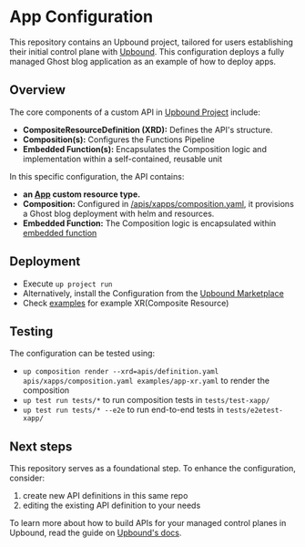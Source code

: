 # App Configuration

This repository contains an Upbound project, tailored for users establishing their initial control plane with [Upbound](https://cloud.upbound.io). This configuration deploys a fully managed Ghost blog application as an example of how to deploy apps.

## Overview

The core components of a custom API in [Upbound Project](https://docs.upbound.io/learn/control-plane-project/) include:

- **CompositeResourceDefinition (XRD):** Defines the API's structure.
- **Composition(s):** Configures the Functions Pipeline
- **Embedded Function(s):** Encapsulates the Composition logic and implementation within a self-contained, reusable unit

In this specific configuration, the API contains:

- **an [App](/apis/definition.yaml) custom resource type.**
- **Composition:** Configured in [/apis/xapps/composition.yaml](/apis/xapps/composition.yaml), it provisions a Ghost blog deployment with helm and resources.
- **Embedded Function:** The Composition logic is encapsulated within [embedded function](/functions/xapp/main.k)

## Deployment

- Execute `up project run`
- Alternatively, install the Configuration from the [Upbound Marketplace](https://marketplace.upbound.io/configurations/upbound/configuration-app)
- Check [examples](/examples/) for example XR(Composite Resource)

## Testing

The configuration can be tested using:

- `up composition render --xrd=apis/definition.yaml apis/xapps/composition.yaml examples/app-xr.yaml` to render the composition
- `up test run tests/*` to run composition tests in `tests/test-xapp/`
- `up test run tests/* --e2e` to run end-to-end tests in `tests/e2etest-xapp/`

## Next steps

This repository serves as a foundational step. To enhance the configuration, consider:

1. create new API definitions in this same repo
2. editing the existing API definition to your needs

To learn more about how to build APIs for your managed control planes in Upbound, read the guide on [Upbound's docs](https://docs.upbound.io/).